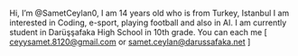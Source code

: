 Hi, I’m @SametCeylan0, I am 14 years old who is from Turkey, Istanbul
I am interested in Coding, e-sport, playing football and also in AI. 
I am currently student in Darüşşafaka High School in 10th grade.
You can each me [ ceyysamet.8120@gmail.com or samet.ceylan@darussafaka.net ]
